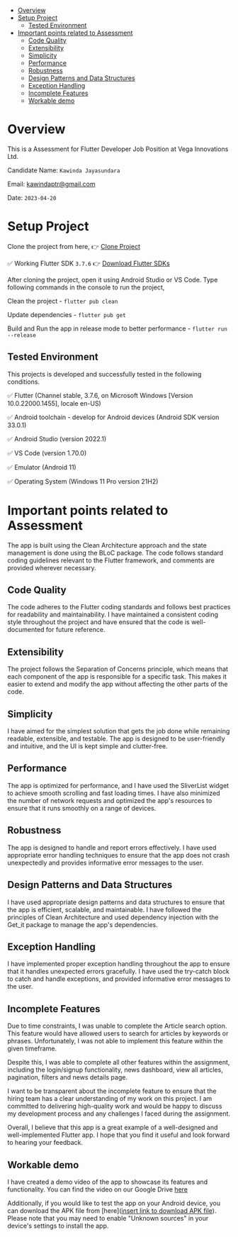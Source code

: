 - [Overview](#overview)
- [Setup Project](#setup-project)
  - [Tested Environment](#tested-environment)
- [Important points related to Assessment](#important-points-related-to-assessment)
  - [Code Quality](#code-quality)
  - [Extensibility](#extensibility)
  - [Simplicity](#simplicity)
  - [Performance](#performance)
  - [Robustness](#robustness)
  - [Design Patterns and Data Structures](#design-patterns-and-data-structures)
  - [Exception Handling](#exception-handling)
  - [Incomplete Features](#incomplete-features)
  - [Workable demo](#workable-demo)

# Overview
This is a Assessment for Flutter Developer Job Position at Vega Innovations Ltd.

Candidate Name: `Kawinda Jayasundara`

Email: kawindaptr@gmail.com

Date: `2023-04-20`


# Setup Project

Clone the project from here, 👉 [Clone Project](https://github.com/KawindaWAD/vega_innovattions_assignment)

✅ Working Flutter SDK `3.7.6` 👉 [Download Flutter SDKs](https://docs.flutter.dev/development/tools/sdk/releases?tab=windows)

After cloning the project, open it using Android Studio or VS Code. Type following commands in the console to run the project,

Clean the project - `flutter pub clean`

Update dependencies - `flutter pub get`

Build and Run the app in release mode to better performance   - `flutter run --release`

## Tested Environment
This projects is developed and successfully tested in the following conditions.

✅ Flutter (Channel stable, 3.7.6, on Microsoft Windows [Version 10.0.22000.1455], locale en-US)

✅ Android toolchain - develop for Android devices (Android SDK version 33.0.1)

✅ Android Studio (version 2022.1)

✅ VS Code (version 1.70.0)

✅ Emulator (Android 11)

✅ Operating System (Windows 11 Pro version 21H2)

# Important points related to Assessment
The app is built using the Clean Architecture approach and the state management is done using the BLoC package. The code follows standard coding guidelines relevant to the Flutter framework, and comments are provided wherever necessary.

## Code Quality
The code adheres to the Flutter coding standards and follows best practices for readability and maintainability. I have maintained a consistent coding style throughout the project and have ensured that the code is well-documented for future reference.

## Extensibility
The project follows the Separation of Concerns principle, which means that each component of the app is responsible for a specific task. This makes it easier to extend and modify the app without affecting the other parts of the code.

## Simplicity
I have aimed for the simplest solution that gets the job done while remaining readable, extensible, and testable. The app is designed to be user-friendly and intuitive, and the UI is kept simple and clutter-free.

## Performance
The app is optimized for performance, and I have used the SliverList widget to achieve smooth scrolling and fast loading times. I have also minimized the number of network requests and optimized the app's resources to ensure that it runs smoothly on a range of devices.

## Robustness
The app is designed to handle and report errors effectively. I have used appropriate error handling techniques to ensure that the app does not crash unexpectedly and provides informative error messages to the user.

## Design Patterns and Data Structures
I have used appropriate design patterns and data structures to ensure that the app is efficient, scalable, and maintainable. I have followed the principles of Clean Architecture and used dependency injection with the Get_it package to manage the app's dependencies.

## Exception Handling
I have implemented proper exception handling throughout the app to ensure that it handles unexpected errors gracefully. I have used the try-catch block to catch and handle exceptions, and provided informative error messages to the user.

## Incomplete Features

Due to time constraints, I was unable to complete the Article search option. This feature would have allowed users to search for articles by keywords or phrases. Unfortunately, I was not able to implement this feature within the given timeframe.

Despite this, I was able to complete all other features within the assignment, including the login/signup functionality, news dashboard, view all articles, pagination, filters and news details page.

I want to be transparent about the incomplete feature to ensure that the hiring team has a clear understanding of my work on this project. I am committed to delivering high-quality work and would be happy to discuss my development process and any challenges I faced during the assignment.

Overall, I believe that this app is a great example of a well-designed and well-implemented Flutter app. I hope that you find it useful and look forward to hearing your feedback.

## Workable demo

I have created a demo video of the app to showcase its features and functionality. You can find the video on our Google Drive [here](https://drive.google.com/file/d/1VpI42HJZbXDxvXoVl8OGAAroenuTylUA/view?usp=sharing)

Additionally, if you would like to test the app on your Android device, you can download the APK file from [here]([insert link to download APK file](https://drive.google.com/file/d/1BO99CoqqfkO0nkgjg6Eqc95HZbX8TgwR/view?usp=sharing)). Please note that you may need to enable "Unknown sources" in your device's settings to install the app.